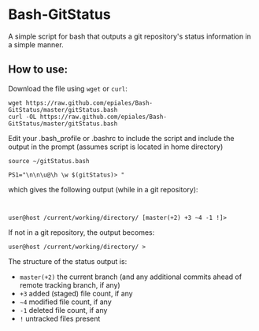 Bash-GitStatus
==============

A simple script for bash that outputs a git repository's status information in a simple manner.

How to use:
-----------

Download the file using ``wget`` or ``curl``:

```
wget https://raw.github.com/epiales/Bash-GitStatus/master/gitStatus.bash
curl -OL https://raw.github.com/epiales/Bash-GitStatus/master/gitStatus.bash
```

Edit your .bash_profile or .bashrc to include the script and include the output in the prompt (assumes script is located in home directory)

```
source ~/gitStatus.bash

PS1="\n\n\u@\h \w $(gitStatus)> "
```

which gives the following output (while in a git repository):
```


user@host /current/working/directory/ [master(+2) +3 ~4 -1 !]> 
```


If not in a git repository, the output becomes:
```
user@host /current/working/directory/ >
```
  
  
The structure of the status output is:
* ``master(+2)``  the current branch (and any additional commits ahead of remote tracking branch, if any)
* ``+3``          added (staged) file count, if any
* ``~4``          modified file count, if any
* ``-1``          deleted file count, if any
* ``!``          untracked files present
